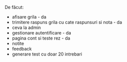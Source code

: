 De făcut: 
- afisare grila - da
- ⁠trimitere raspuns grila cu cate raspunsuri si nota - da
- ⁠ceva la admin
- gestionare autentificare - da
- pagina cont si teste rez - da
- notite
- feedback
- generare test cu doar 20 intrebari